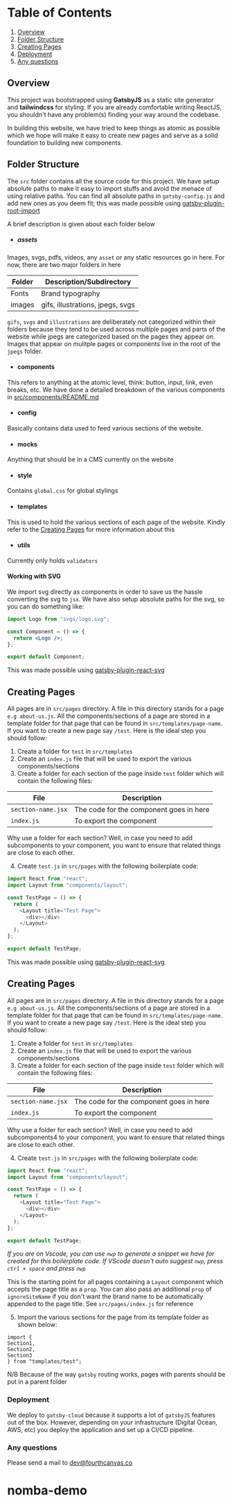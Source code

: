 # Table of Contents

1. [Overview](#overview)
2. [Folder Structure](#folder-structure)
3. [Creating Pages](#creating-pages)
4. [Deployment](#deployment)
5. [Any questions](#any-questions)

## Overview

This project was bootstrapped using **GatsbyJS** as a static site generator and **tailwindcss** for styling. If you are already comfortable writing ReactJS, you shouldn't have any problem(s) finding your way around the codebase.

In building this website, we have tried to keep things as atomic as possible which we hope will make it easy to create new pages and serve as a solid foundation to building new components.

## Folder Structure

The `src` folder contains all the source code for this project. We have setup absolute paths to make it easy to import stuffs and avoid the menace of using relative paths. You can find all absolute paths in `gatsby-config.js` and add new ones as you deem fit; this was made possible using [gatsby-plugin-root-import](https://www.gatsbyjs.com/plugins/gatsby-plugin-root-import/?=root)

A brief description is given about each folder below

- ##### assets

Images, svgs, pdfs, videos, any `asset` or any static resources go in here. For now, there are two major folders in here

| Folder | Description/Subdirectory         |
| ------ | -------------------------------- |
| Fonts  | Brand typography                 |
| images | gifs, illustrations, jpegs, svgs |

`gifs`, `svgs` and `illustrations` are deliberately not categorized within their folders because they tend to be used across multiple pages and parts of the website while jpegs are categorized based on the pages they appear on. Images that appear on mulitple pages or components live in the root of the `jpegs` folder.

- #### components

This refers to anything at the atomic level, think: button, input, link, even breaks, etc. We have done a detailed breakdown of the various components in [src/components/README.md](src/components/README.md)

- #### config

Basically contains data used to feed various sections of the website.

- #### mocks

Anything that should be in a CMS currently on the website

- #### style

Contains `global.css` for global stylings

- #### templates

This is used to hold the various sections of each page of the website. Kindly refer to the [Creating Pages](#creating-pages) for more information about this

- #### utils

Currently only holds `validators`

#### Working with SVG

We import svg directly as components in order to save us the hassle converting the svg to `jsx`. We have also setup absolute paths for the svg, so you can do something like:

```jsx
import Logo from "svgs/logo.svg";

const Component = () => {
  return <Logo />;
};

export default Component;
```

This was made possible using [gatsby-plugin-react-svg](https://www.gatsbyjs.com/plugins/gatsby-plugin-react-svg/)

## Creating Pages

All pages are in `src/pages` directory. A file in this directory stands for a page `e.g about-us.js`. All the components/sections of a page are stored in a template folder for that page that can be found in `src/templates/page-name`. If you want to create a new page say `/test`. Here is the ideal step you should follow:

1. Create a folder for `test` in `src/templates`
2. Create an `index.js` file that will be used to export the various components/sections
3. Create a folder for each section of the page inside `test` folder which will contain the following files:

| File               | Description                             |
| ------------------ | --------------------------------------- |
| `section-name.jsx` | The code for the component goes in here |
| `index.js`         | To export the component                 |

Why use a folder for each section? Well, in case you need to add subcomponents to your component, you want to ensure that related things are close to each other.

4. Create `test.js` in `src/pages` with the following boilerplate code:

```js
import React from "react";
import Layout from "components/layout";

const TestPage = () => {
  return (
    <Layout title="Test Page">
      <div></div>
    </Layout>
  );
};

export default TestPage;
```

This was made possible using [gatsby-plugin-react-svg](https://www.gatsbyjs.com/plugins/gatsby-plugin-react-svg/)

## Creating Pages

All pages are in `src/pages` directory. A file in this directory stands for a page `e.g about-us.js`. All the components/sections of a page are stored in a template folder for that page that can be found in `src/templates/page-name`. If you want to create a new page say `/test`. Here is the ideal step you should follow:

1. Create a folder for `test` in `src/templates`
2. Create an `index.js` file that will be used to export the various components/sections
3. Create a folder for each section of the page inside `test` folder which will contain the following files:

| File               | Description                             |
| ------------------ | --------------------------------------- |
| `section-name.jsx` | The code for the component goes in here |
| `index.js`         | To export the component                 |

Why use a folder for each section? Well, in case you need to add subcomponents4 to your component, you want to ensure that related things are close to each other.

4. Create `test.js` in `src/pages` with the following boilerplate code:

```js
import React from "react";
import Layout from "components/layout";

const TestPage = () => {
  return (
    <Layout title="Test Page">
      <div></div>
    </Layout>
  );
};

export default TestPage;
```

_If you are on Vscode, you can use `nwp` to generate a snippet we have for created for this boilerplate code. If VScode doesn't auto suggest `nwp`, press `ctrl + space` and press `nwp`_

This is the starting point for all pages containing a `Layout` component which accepts the page title as a `prop`.
You can also pass an additional `prop` of `ignoreSiteName` if you don't want the brand name to be automatically appended to the page title. See `src/pages/index.js` for reference

5. Import the various sections for the page from its template folder as shown below:

```
import {
Section1,
Section2,
Section3
} from "templates/test";
```

N/B Because of the way `gatsby` routing works, pages with parents should be put in a parent folder

### Deployment

We deploy to `gatsby-cloud` because it supports a lot of `gatsbyJS` features out of the box. However, depending on your infrastructure (Digital Ocean, AWS, etc) you deploy the application and set up a CI/CD pipeline.

### Any questions

Please send a mail to dev@fourthcanvas.co
# nomba-demo
